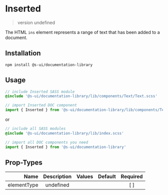 # Inserted
> version undefined

The HTML `ins` element represents a range of text that has been added to a document.

## Installation
`npm install @s-ui/documentation-library`

## Usage
```scss
// include Inserted SASS module
@include '@s-ui/documentation-library/lib/components/Text/Text.scss'
```

```js
// import Inserted DOC component
import { Inserted } from '@s-ui/documentation-library/lib/components/Text/Text.js'
```

or

```scss
// include all SASS modules
@include '@s-ui/documentation-library/lib/index.scss'
```

```js
// import all DOC components you need
import { Inserted } from '@s-ui/documentation-library'
```

## Prop-Types

| Name | Description | Values  | Default | Required |
| ---: |:---:| ---:| ---: |:---: |
| elementType | undefined | | |  [ ]  |

